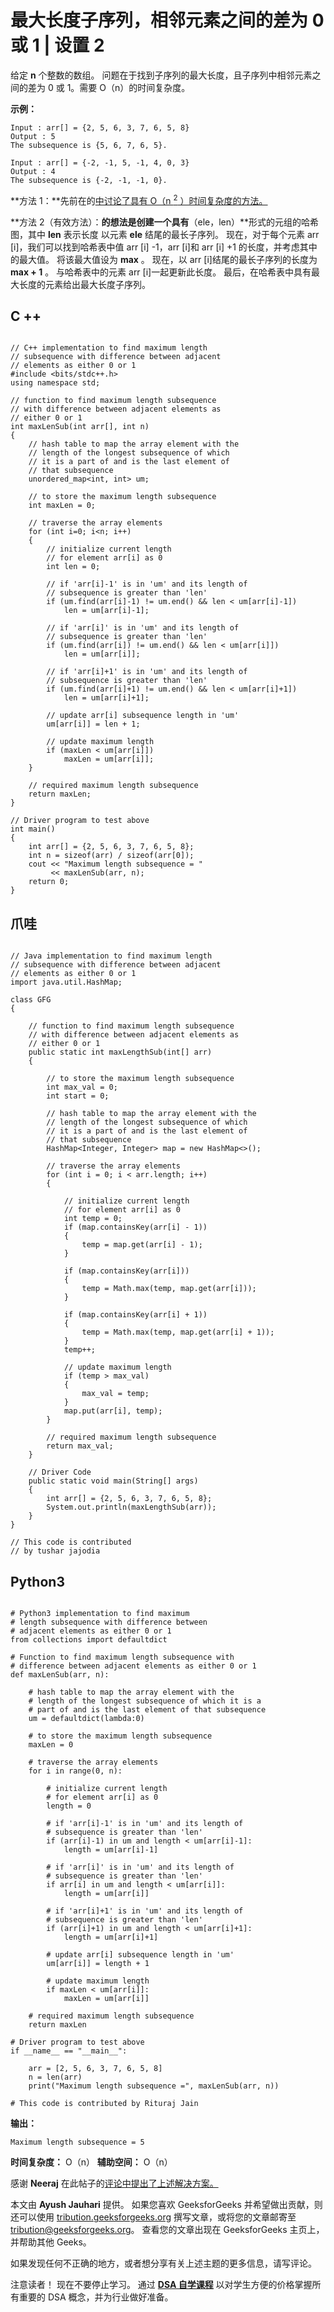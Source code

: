 # 最大长度子序列，相邻元素之间的差为 0 或 1 | 设置 2

给定 **n** 个整数的数组。 问题在于找到子序列的最大长度，且子序列中相邻元素之间的差为 0 或 1。需要 O（n）的时间复杂度。

**示例：**

```
Input : arr[] = {2, 5, 6, 3, 7, 6, 5, 8}
Output : 5
The subsequence is {5, 6, 7, 6, 5}.

Input : arr[] = {-2, -1, 5, -1, 4, 0, 3}
Output : 4
The subsequence is {-2, -1, -1, 0}.

```

**方法 1：**先前在的[中讨论了具有 O（n <sup>2</sup> ）时间复杂度的方法。](https://www.geeksforgeeks.org/maximum-length-subsequence-difference-adjacent-elements-either-0-1/)

**方法 2（有效方法）：**的想法是创建一个具有**（ele，len）**形式的元组的哈希图，其中 **len** 表示长度 以元素 **ele** 结尾的最长子序列。 现在，对于每个元素 arr [i]，我们可以找到哈希表中值 arr [i] -1，arr [i]和 arr [i] +1 的长度，并考虑其中的最大值。 将该最大值设为 **max** 。 现在，以 arr [i]结尾的最长子序列的长度为 **max + 1** 。 与哈希表中的元素 arr [i]一起更新此长度。 最后，在哈希表中具有最大长度的元素给出最大长度子序列。

## C ++

```

// C++ implementation to find maximum length 
// subsequence with difference between adjacent  
// elements as either 0 or 1 
#include <bits/stdc++.h> 
using namespace std; 

// function to find maximum length subsequence  
// with difference between adjacent elements as 
// either 0 or 1 
int maxLenSub(int arr[], int n) 
{ 
    // hash table to map the array element with the 
    // length of the longest subsequence of which 
    // it is a part of and is the last element of 
    // that subsequence 
    unordered_map<int, int> um; 

    // to store the maximum length subsequence 
    int maxLen = 0; 

    // traverse the array elements 
    for (int i=0; i<n; i++) 
    { 
        // initialize current length  
        // for element arr[i] as 0 
        int len = 0; 

        // if 'arr[i]-1' is in 'um' and its length of  
        // subsequence is greater than 'len' 
        if (um.find(arr[i]-1) != um.end() && len < um[arr[i]-1]) 
            len = um[arr[i]-1]; 

        // if 'arr[i]' is in 'um' and its length of  
        // subsequence is greater than 'len'     
        if (um.find(arr[i]) != um.end() && len < um[arr[i]]) 
            len = um[arr[i]]; 

        // if 'arr[i]+1' is in 'um' and its length of  
        // subsequence is greater than 'len'         
        if (um.find(arr[i]+1) != um.end() && len < um[arr[i]+1]) 
            len = um[arr[i]+1];     

        // update arr[i] subsequence length in 'um'     
        um[arr[i]] = len + 1; 

        // update maximum length 
        if (maxLen < um[arr[i]])     
            maxLen = um[arr[i]]; 
    } 

    // required maximum length subsequence 
    return maxLen;         
} 

// Driver program to test above 
int main() 
{ 
    int arr[] = {2, 5, 6, 3, 7, 6, 5, 8}; 
    int n = sizeof(arr) / sizeof(arr[0]); 
    cout << "Maximum length subsequence = "
         << maxLenSub(arr, n); 
    return 0; 
}  

```

## 爪哇

```

// Java implementation to find maximum length 
// subsequence with difference between adjacent  
// elements as either 0 or 1 
import java.util.HashMap; 

class GFG 
{ 

    // function to find maximum length subsequence  
    // with difference between adjacent elements as 
    // either 0 or 1 
    public static int maxLengthSub(int[] arr) 
    { 

        // to store the maximum length subsequence 
        int max_val = 0; 
        int start = 0; 

        // hash table to map the array element with the 
        // length of the longest subsequence of which 
        // it is a part of and is the last element of 
        // that subsequence 
        HashMap<Integer, Integer> map = new HashMap<>(); 

        // traverse the array elements 
        for (int i = 0; i < arr.length; i++)  
        { 

            // initialize current length  
            // for element arr[i] as 0 
            int temp = 0; 
            if (map.containsKey(arr[i] - 1)) 
            { 
                temp = map.get(arr[i] - 1); 
            } 

            if (map.containsKey(arr[i])) 
            { 
                temp = Math.max(temp, map.get(arr[i])); 
            } 

            if (map.containsKey(arr[i] + 1)) 
            { 
                temp = Math.max(temp, map.get(arr[i] + 1)); 
            } 
            temp++; 

            // update maximum length 
            if (temp > max_val)  
            { 
                max_val = temp; 
            } 
            map.put(arr[i], temp); 
        } 

        // required maximum length subsequence 
        return max_val; 
    } 

    // Driver Code 
    public static void main(String[] args) 
    { 
        int arr[] = {2, 5, 6, 3, 7, 6, 5, 8}; 
        System.out.println(maxLengthSub(arr)); 
    } 
} 

// This code is contributed  
// by tushar jajodia 

```

## Python3

```

# Python3 implementation to find maximum  
# length subsequence with difference between  
# adjacent elements as either 0 or 1  
from collections import defaultdict 

# Function to find maximum length subsequence with  
# difference between adjacent elements as either 0 or 1  
def maxLenSub(arr, n):  

    # hash table to map the array element with the  
    # length of the longest subsequence of which it is a  
    # part of and is the last element of that subsequence  
    um = defaultdict(lambda:0) 

    # to store the maximum length subsequence  
    maxLen = 0

    # traverse the array elements  
    for i in range(0, n):  

        # initialize current length  
        # for element arr[i] as 0  
        length = 0

        # if 'arr[i]-1' is in 'um' and its length of  
        # subsequence is greater than 'len'  
        if (arr[i]-1) in um and length < um[arr[i]-1]: 
            length = um[arr[i]-1]  

        # if 'arr[i]' is in 'um' and its length of  
        # subsequence is greater than 'len'  
        if arr[i] in um and length < um[arr[i]]:  
            length = um[arr[i]]  

        # if 'arr[i]+1' is in 'um' and its length of  
        # subsequence is greater than 'len'      
        if (arr[i]+1) in um and length < um[arr[i]+1]:  
            length = um[arr[i]+1]  

        # update arr[i] subsequence length in 'um'  
        um[arr[i]] = length + 1

        # update maximum length  
        if maxLen < um[arr[i]]:  
            maxLen = um[arr[i]]  

    # required maximum length subsequence  
    return maxLen 

# Driver program to test above  
if __name__ == "__main__":  

    arr = [2, 5, 6, 3, 7, 6, 5, 8]  
    n = len(arr)  
    print("Maximum length subsequence =", maxLenSub(arr, n)) 

# This code is contributed by Rituraj Jain 

```

**输出：**

```
Maximum length subsequence = 5

```

**时间复杂度：** O（n）
**辅助空间：** O（n）

感谢 **Neeraj** 在此帖子的[评论中提出了上述解决方案。](https://www.geeksforgeeks.org/maximum-length-subsequence-difference-adjacent-elements-either-0-1/)

本文由 **Ayush Jauhari** 提供。 如果您喜欢 GeeksforGeeks 并希望做出贡献，则还可以使用 [tribution.geeksforgeeks.org](http://www.contribute.geeksforgeeks.org) 撰写文章，或将您的文章邮寄至 tribution@geeksforgeeks.org。 查看您的文章出现在 GeeksforGeeks 主页上，并帮助其他 Geeks。

如果发现任何不正确的地方，或者想分享有关上述主题的更多信息，请写评论。

注意读者！ 现在不要停止学习。 通过 [**DSA 自学课程**](https://practice.geeksforgeeks.org/courses/dsa-self-paced?utm_source=geeksforgeeks&utm_medium=article&utm_campaign=gfg_article_dsa_content_bottom) 以对学生方便的价格掌握所有重要的 DSA 概念，并为行业做好准备。